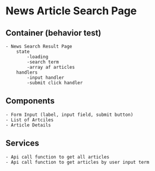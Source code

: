 # News Article Search Page 

## Container (behavior test)
    - News Search Result Page 
        state 
            -loading
            -search term
            -array af articles 
        handlers
            -input handler
            -submit click handler 

## Components 
    - Form Input (label, input field, submit button)
    - List of Artciles 
    - Article Details 

## Services 
    - Api call function to get all articles
    - Api call function to get articles by user input term
